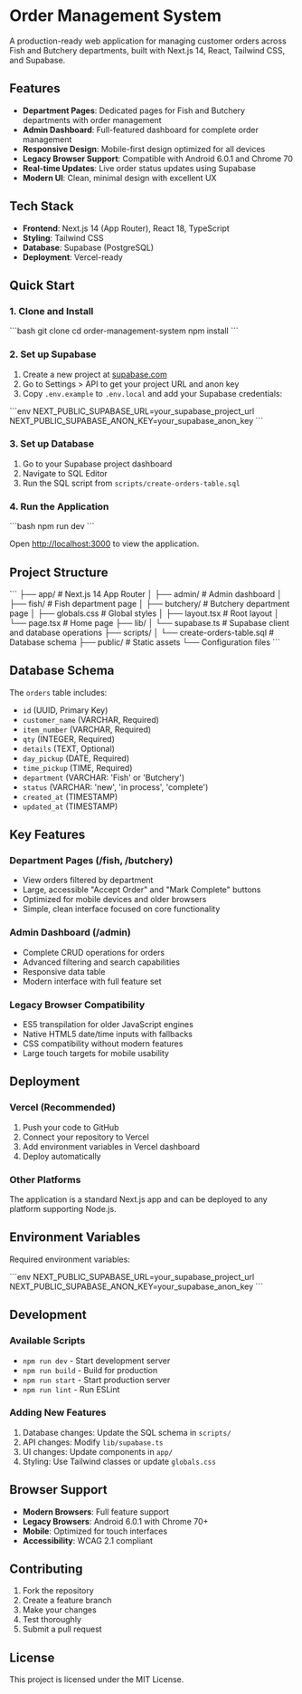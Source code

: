 # Order Management System

A production-ready web application for managing customer orders across Fish and Butchery departments, built with Next.js 14, React, Tailwind CSS, and Supabase.

## Features

- **Department Pages**: Dedicated pages for Fish and Butchery departments with order management
- **Admin Dashboard**: Full-featured dashboard for complete order management
- **Responsive Design**: Mobile-first design optimized for all devices
- **Legacy Browser Support**: Compatible with Android 6.0.1 and Chrome 70
- **Real-time Updates**: Live order status updates using Supabase
- **Modern UI**: Clean, minimal design with excellent UX

## Tech Stack

- **Frontend**: Next.js 14 (App Router), React 18, TypeScript
- **Styling**: Tailwind CSS
- **Database**: Supabase (PostgreSQL)
- **Deployment**: Vercel-ready

## Quick Start

### 1. Clone and Install

\`\`\`bash
git clone <repository-url>
cd order-management-system
npm install
\`\`\`

### 2. Set up Supabase

1. Create a new project at [supabase.com](https://supabase.com)
2. Go to Settings > API to get your project URL and anon key
3. Copy `.env.example` to `.env.local` and add your Supabase credentials:

\`\`\`env
NEXT_PUBLIC_SUPABASE_URL=your_supabase_project_url
NEXT_PUBLIC_SUPABASE_ANON_KEY=your_supabase_anon_key
\`\`\`

### 3. Set up Database

1. Go to your Supabase project dashboard
2. Navigate to SQL Editor
3. Run the SQL script from `scripts/create-orders-table.sql`

### 4. Run the Application

\`\`\`bash
npm run dev
\`\`\`

Open [http://localhost:3000](http://localhost:3000) to view the application.

## Project Structure

\`\`\`
├── app/                    # Next.js 14 App Router
│   ├── admin/             # Admin dashboard
│   ├── fish/              # Fish department page
│   ├── butchery/          # Butchery department page
│   ├── globals.css        # Global styles
│   ├── layout.tsx         # Root layout
│   └── page.tsx           # Home page
├── lib/
│   └── supabase.ts        # Supabase client and database operations
├── scripts/
│   └── create-orders-table.sql  # Database schema
├── public/                # Static assets
└── Configuration files
\`\`\`

## Database Schema

The `orders` table includes:

- `id` (UUID, Primary Key)
- `customer_name` (VARCHAR, Required)
- `item_number` (VARCHAR, Required)
- `qty` (INTEGER, Required)
- `details` (TEXT, Optional)
- `day_pickup` (DATE, Required)
- `time_pickup` (TIME, Required)
- `department` (VARCHAR: 'Fish' or 'Butchery')
- `status` (VARCHAR: 'new', 'in process', 'complete')
- `created_at` (TIMESTAMP)
- `updated_at` (TIMESTAMP)

## Key Features

### Department Pages (/fish, /butchery)
- View orders filtered by department
- Large, accessible "Accept Order" and "Mark Complete" buttons
- Optimized for mobile devices and older browsers
- Simple, clean interface focused on core functionality

### Admin Dashboard (/admin)
- Complete CRUD operations for orders
- Advanced filtering and search capabilities
- Responsive data table
- Modern interface with full feature set

### Legacy Browser Compatibility
- ES5 transpilation for older JavaScript engines
- Native HTML5 date/time inputs with fallbacks
- CSS compatibility without modern features
- Large touch targets for mobile usability

## Deployment

### Vercel (Recommended)

1. Push your code to GitHub
2. Connect your repository to Vercel
3. Add environment variables in Vercel dashboard
4. Deploy automatically

### Other Platforms

The application is a standard Next.js app and can be deployed to any platform supporting Node.js.

## Environment Variables

Required environment variables:

\`\`\`env
NEXT_PUBLIC_SUPABASE_URL=your_supabase_project_url
NEXT_PUBLIC_SUPABASE_ANON_KEY=your_supabase_anon_key
\`\`\`

## Development

### Available Scripts

- `npm run dev` - Start development server
- `npm run build` - Build for production
- `npm run start` - Start production server
- `npm run lint` - Run ESLint

### Adding New Features

1. Database changes: Update the SQL schema in `scripts/`
2. API changes: Modify `lib/supabase.ts`
3. UI changes: Update components in `app/`
4. Styling: Use Tailwind classes or update `globals.css`

## Browser Support

- **Modern Browsers**: Full feature support
- **Legacy Browsers**: Android 6.0.1 with Chrome 70+
- **Mobile**: Optimized for touch interfaces
- **Accessibility**: WCAG 2.1 compliant

## Contributing

1. Fork the repository
2. Create a feature branch
3. Make your changes
4. Test thoroughly
5. Submit a pull request

## License

This project is licensed under the MIT License.
